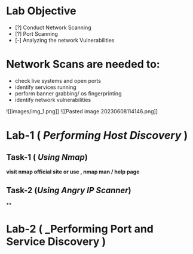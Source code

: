 
# Lab Objective
- [?] Conduct Network Scanning 
- [?] Port Scanning  
- [-] Analyzing the network Vulnerabilities

# Network Scans are needed to:
- check live systems and open ports
- identify services running
- perform banner grabbing/ os fingerprinting
- identify network vulnerabilities

![[images/img_1.png]]
![[Pasted image 20230608114146.png]]



# Lab-1 ( _Performing Host Discovery_ )

## Task-1 ( _Using Nmap_)
**visit nmap official site or use , nmap man / help page**



## Task-2 (_Using Angry IP Scanner_)
** 


# Lab-2 ( _Performing Port and Service Discovery )

